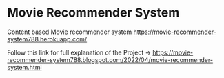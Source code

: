 # Movie Recommender System
 Content based Movie recommender system
 https://movie-recommender-system788.herokuapp.com/
 
 Follow this link for full explanation of the Project -> https://movie-recommender-system788.blogspot.com/2022/04/movie-recommender-system.html
